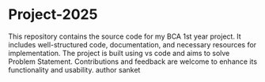 # Project-2025
This repository contains the source code for my BCA 1st year project. It includes well-structured code, documentation, and necessary resources for implementation. The project is built using vs code and aims to solve Problem Statement. Contributions and feedback are welcome to enhance its functionality and usability.
author sanket
